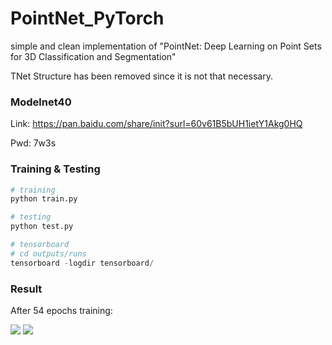 # PointNet_PyTorch
simple and clean implementation of "PointNet: Deep Learning on Point Sets for 3D Classification and Segmentation"



TNet Structure has been removed since it is not that necessary.

### Modelnet40 

Link: https://pan.baidu.com/share/init?surl=60v61B5bUH1ietY1Akg0HQ 

Pwd: 7w3s



### Training & Testing

```python
# training
python train.py

# testing
python test.py

# tensorboard
# cd outputs/runs
tensorboard -logdir tensorboard/
```



### Result

After 54 epochs training: 

![](/home/yitingchen/Documents/PointNet_PyTorch/acc.png) ![](/home/yitingchen/Documents/PointNet_PyTorch/loss.png)



